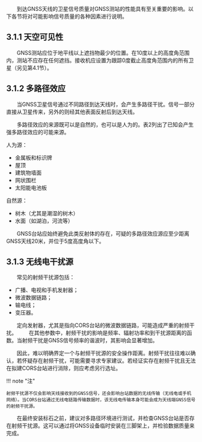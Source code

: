 &emsp;&emsp;到达GNSS天线的卫星信号质量对GNSS测站的性能具有至关重要的影响。以下各节将对可能影响信号质量的各种因素进行说明。

## 3.1.1 天空可见性

&emsp;&emsp;GNSS测站应位于地平线以上遮挡物最少的位置。在10度以上的高度角范围内，测站不应存在任何遮挡。接收机应设置为跟踪0度截止高度角范围内的所有卫星（另见第4.1节）。

## 3.1.2 多路径效应

&emsp;&emsp;当GNSS卫星信号通过不同路径到达天线时，会产生多路径干扰。信号一部分直接从卫星传来，另外的则经其他表面反射后到达天线。

&emsp;&emsp;多路径效应的来源既可以是自然的，也可以是人为的。表2列出了已知会产生强多路径效应的可能来源。

人为源：

- 金属板和标识牌
- 屋顶
- 建筑物墙面
- 网状围栏
- 太阳能电池板

自然源：

- 树木（尤其是潮湿的树木）
- 水面（如湖泊，河流等）

&emsp;&emsp;GNSS台站应始终避免此类反射体的存在，可疑的多路径效应源应至少距离GNSS天线20米，并位于5度高度角以下。

## 3.1.3 无线电干扰源

&emsp;&emsp;常见的射频干扰源包括：

- 广播、电视和手机发射器；
- 微波数据链路；
- 输电线；
- 变压器。

&emsp;&emsp;定向发射器，尤其是指向CORS台站的微波数据链路，可能造成严重的射频干扰。
&emsp;&emsp;在其他参数中，射频干扰的影响是频率、辐射功率和到干扰源距离的函数。当射频干扰是GNSS信号频率的谐波时，其影响会显著增加。

&emsp;&emsp;因此，难以明确界定一个与射频干扰源的安全操作距离。射频干扰往往难以确认，若怀疑存在射频干扰，可能需要寻求专家建议。若经证实存在射频干扰且无法在拟建CORS台站进行消除，则应考虑另行选址。


!!! note "注"

    射频干扰源不仅会影响天线接收到的GNSS信号，还会影响台站数据的无线传输（无线电或手机网络）。当CORS台站通过无线电链路传输数据时，该无线电传输本身可能会成为天线端GNSS信号的射频干扰源。

&emsp;&emsp;在最终安装标石之前，建议对多路径环境进行测试，并检查GNSS台站是否存在射频干扰源。这可以通过将GNSS设备临时安装在三脚架上，并检验数据质量来完成。